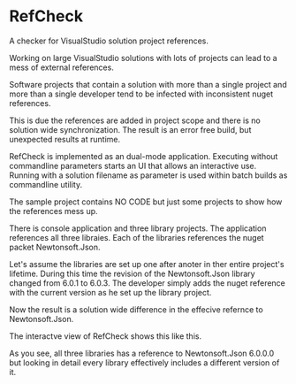 RefCheck
========
A checker for VisualStudio solution project references.

Working on large VisualStudio solutions with lots of projects can lead to a mess of external references.

Software projects that contain a solution with more than a single project and more than a single developer
tend to be infected with inconsistent nuget references.

This is due the references are added in project scope and there is no solution wide synchronization.
The result is an error free build, but unexpected results at runtime.

RefCheck is implemented as an dual-mode application. 
Executing without commandline parameters starts an UI that allows an interactive use.
Running with a solution filename as parameter is used within batch builds as commandline utility.

The sample project
contains NO CODE but just some projects to show how the references mess up.

There is console application and three library projects.
The application references all three libraies.
Each of the libraries references the nuget packet Newtonsoft.Json.

Let's assume the libraries are set up one after anoter in ther entire project's lifetime.
During this time the revision of the Newtonsoft.Json library changed from 6.0.1 to 6.0.3.
The developer simply adds the nuget reference with the current version as he set up the library project.

Now the result is a solution wide difference in the effecive refernce to Newtonsoft.Json.

The interactve view of RefCheck shows this like this.


As you see, all three libraries has a reference to Newtonsoft.Json 6.0.0.0
but looking in detail every library effectively includes a different version of it.



